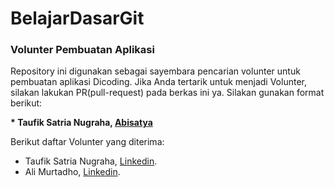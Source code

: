 # BelajarDasarGit

### Volunter Pembuatan Aplikasi
Repository ini digunakan sebagai sayembara pencarian volunter untuk pembuatan aplikasi Dicoding. Jika Anda tertarik untuk menjadi Volunter, silakan lakukan PR(pull-request) pada berkas ini ya. Silakan gunakan format berikut:

**\* Taufik Satria Nugraha, [Abisatya](https://github.com/taufiksatrian/Abisatya)**

Berikut daftar Volunter yang diterima:
* Taufik Satria Nugraha, [Linkedin](https://www.linkedin.com/in/taufiksatrianugraha/).
* Ali Murtadho, [Linkedin](https://www.linkedin.com/in/alimurtadho/).
